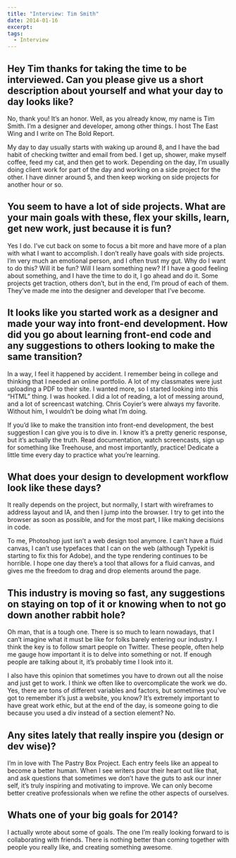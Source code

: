 ```yaml
---
title: "Interview: Tim Smith"
date: 2014-01-16
excerpt: 
tags:
  - Interview
---
```

## Hey Tim thanks for taking the time to be interviewed. Can you please give us a short description about yourself and what your day to day looks like?

No, thank you! It’s an honor. Well, as you already know, my name is Tim Smith. I’m a designer and developer, among other things. I host The East Wing and I write on The Bold Report.

My day to day usually starts with waking up around 8, and I have the bad habit of checking twitter and email from bed. I get up, shower, make myself coffee, feed my cat, and then get to work. Depending on the day, I’m usually doing client work for part of the day and working on a side project for the other. I have dinner around 5, and then keep working on side projects for another hour or so.

## You seem to have a lot of side projects. What are your main goals with these, flex your skills, learn, get new work, just because it is fun?

Yes I do. I’ve cut back on some to focus a bit more and have more of a plan with what I want to accomplish. I don’t really have goals with side projects. I’m very much an emotional person, and I often trust my gut. Why do I want to do this? Will it be fun? Will I learn something new? If I have a good feeling about something, and I have the time to do it, I go ahead and do it. Some projects get traction, others don’t, but in the end, I’m proud of each of them. They’ve made me into the designer and developer that I’ve become.

## It looks like you started work as a designer and made your way into front-end development. How did you go about learning front-end code and any suggestions to others looking to make the same transition?

In a way, I feel it happened by accident. I remember being in college and thinking that I needed an online portfolio. A lot of my classmates were just uploading a PDF to their site. I wanted more, so I started looking into this “HTML” thing. I was hooked. I did a lot of reading, a lot of messing around, and a lot of screencast watching. Chris Coyier’s were always my favorite. Without him, I wouldn’t be doing what I’m doing.

If you’d like to make the transition into front-end development, the best suggestion I can give you is to dive in. I know it’s a pretty generic response, but it’s actually the truth. Read documentation, watch screencasts, sign up for something like Treehouse, and most importantly, practice! Dedicate a little time every day to practice what you’re learning.

## What does your design to development workflow look like these days?

It really depends on the project, but normally, I start with wireframes to address layout and IA, and then I jump into the browser. I try to get into the browser as soon as possible, and for the most part, I like making decisions in code.

To me, Photoshop just isn’t a web design tool anymore. I can’t have a fluid canvas, I can’t use typefaces that I can on the web (although Typekit is starting to fix this for Adobe), and the type rendering continues to be horrible. I hope one day there’s a tool that allows for a fluid canvas, and gives me the freedom to drag and drop elements around the page.

## This industry is moving so fast, any suggestions on staying on top of it or knowing when to not go down another rabbit hole?

Oh man, that is a tough one. There is so much to learn nowadays, that I can’t imagine what it must be like for folks barely entering our industry. I think the key is to follow smart people on Twitter. These people, often help me gauge how important it is to delve into something or not. If enough people are talking about it, it’s probably time I look into it.

I also have this opinion that sometimes you have to drown out all the noise and just get to work. I think we often like to overcomplicate the work we do. Yes, there are tons of different variables and factors, but sometimes you’ve got to remember it’s just a website, you know? It’s extremely important to have great work ethic, but at the end of the day, is someone going to die because you used a div instead of a section element? No.

## Any sites lately that really inspire you (design or dev wise)?

I’m in love with The Pastry Box Project. Each entry feels like an appeal to become a better human. When I see writers pour their heart out like that, and ask questions that sometimes we don’t have the guts to ask our inner self, it’s truly inspiring and motivating to improve. We can only become better creative professionals when we refine the other aspects of ourselves.

## Whats one of your big goals for 2014?

I actually wrote about some of goals. The one I’m really looking forward to is collaborating with friends. There is nothing better than coming together with people you really like, and creating something awesome.